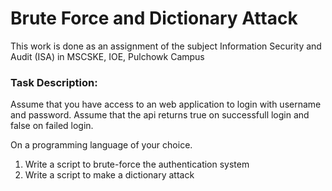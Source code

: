 # Brute Force and Dictionary Attack
This work is done as an assignment of the subject Information Security and Audit (ISA) in MSCSKE, IOE, Pulchowk Campus

### Task Description:
Assume that you have access to an web application to login with username and password. Assume that the api returns true on successfull login and false on failed login.


On a programming language of your choice.
1. Write a script to brute-force the authentication system
2. Write a script to make a dictionary attack
